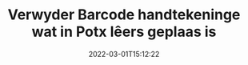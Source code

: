 ---
############################# Static ############################
layout: "auto-gen-signature"
date: 2022-03-01T15:12:22
draft: false
operation: Delete
signaturetype: Barcode
fileformat: Potx
productName: Java
lang: af
productCode: java
otherformats: pdf doc docx docm dot dotm dotx odt ott rtf xls xlsx xlsm xlsb csv ods ots xltx xltm ppt pptx pps ppsx odp otp potx potm pptm ppsm
breadcrumb: Put Barcode signature on Potx for Java

############################# Head ############################
head_title: "Vee Barcode handtekeninge van Potx lêers uit via Java"
head_description: "Die uitvee van spesifieke Barcode handtekeninge van getekende Potx dokumente kan maklik uitgevoer word met kort Java kode."

############################# Header ############################
title: "Verwyder Barcode handtekeninge wat in Potx lêers geplaas is"
description: "Vee verskeie Barcode handtekeninge uit Potx dokumente uit. Die verwydering van Barcode handtekeninge vereis eenvoudige Java kode."
bg_image: "https://cms.admin.containerize.com/templates/aspose/App_Themes/V3/images/bg/header1.png"
bg_overlay: false
button:
    enable: true

############################# SubMenu ############################
submenu:
    enable: true

    left:
        img_alt: "GroupDocs.Signature for Java"
        image: "https://cms.admin.containerize.com/templates/groupdocs/images/product-logos/90x90-noborder/groupdocs-signature-java.png"
        product: "GroupDocs.Signature"
        platform: "Java"



############################# About ############################
about:
    enable: true
    title: "Kry inligting oor GroupDocs.Signature for Java API-kenmerke"
    content: |
        [GroupDocs.Signature for Java](https://products.groupdocs.com/signature/java/) API bied baie maniere om jou dokumente te verwerk deur elektroniese handtekeninge te gebruik. Digitale handtekeninge soos tekste, beelde, digitale sertifikate, strepieskodes, QR-kodes, seëls of metadata is beskikbaar. Kliënte het die moontlikheid om digitale handtekeninge by PDF's, MS Word-dokumente, MS Excel-werkboeke, MS PowerPoint-aanbiedings, Adobe Photoshop-lêers en verskeie beeldformate by te voeg, uit te vee, op te dateer, te verifieer of te soek. 'n Groot aantal nuttige kenmerke en instellings word verskaf.
    

############################# Steps ############################
steps:
    enable: true
    title_left: "Hoe om Barcode-handtekeninge uit jou Potx-dokument te verwyder"
    content_left: |
        [GroupDocs.Signature for Java](https://products.groupdocs.com/signature/java/) bied nuttige kenmerk vir die skoonmaak van Potx dokumente van Barcode handtekeninge met 'n paar reëls kode.
        
        * Eerstens, instansieer Handtekening-objek wat deurgaanpad na jou dokument as 'n konstruktor parameter.
        * Skep dan 'n toepaslike handtekeningvoorwerp en stel sy unieke identifiseerder op.
        * Daarna, roep Verwyder metode deur handtekeningvoorwerp wat uitgevee moet word.
        * Laastens, die resultate van die proses.

    title_right: "Stelselvereistes"
    content_right: |
        GroupDocs.Signature for Java word op alle groot platforms en bedryfstelsels ondersteun. Voordat u die kode hieronder uitvoer, maak asseblief seker dat u die volgende voorvereistes op u stelsel geïnstalleer het.

        * Bedryfstelsels: Microsoft Windows, Linux, MacOS
        * Ontwikkelingsomgewings: NetBeans, Intellij IDEA, Eclipse, etc.
        * Java runtime: J2SE 6.0 and above
        * Laai die nuutste weergawe van GroupDocs.Signature for Java af vanaf [Maven](https://repository.groupdocs.com/webapp/#/artifacts/browse/tree/General/repo/com/groupdocs/groupdocs-signature)
         
    code: |
        ```java    
                
        // Set up input Potx file
        String filePath = "input.potx";
        // Set up output file
        String outputFilePath = "output.potx";

        // Instantiate Signature for input file
        Signature signature = new Signature(filePath);

        // Id of signature which is supposed to be deleted
        // such Id may be obtained as result of search operation
        String id = "07f83369-318b-41ad-a843-732417b912c2";

        // provide signature item to delete
        BarcodeSignature signatureToDelete = new BarcodeSignature(id);

        // delete signature
        Boolean deleteResult = signature.delete(outputFilePath, signatureToDelete);

        // process deletion result
        if (deleteResult)
        {
                System.out.println("Signature was deleted successfully!");
        }
        ```

############################# Demos ############################
demos:
    enable: true
    title: "Ondertekening met Barcode handtekeninge Live Demo"
    content: |
       Voeg nou verskeie elektroniese handtekeninge by die Potx-lêer deur die [GroupDocs.Signature-toepassing](https://products.groupdocs.app/signature/family) webwerf te besoek.          

############################# More Formats ############################
more_formats:
    enable: true
    title: "Vee jou Barcode handtekeninge uit met Java"
    content: |
        "Skraping van e-handtekeninge wat by verskeie dokumentformate gevoeg is. Verwyder handtekeninge vinnig sonder ekstra kode."
    format: 
       
       
back_to_top:
    enable: true
---